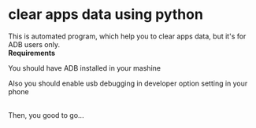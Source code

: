 # clear apps data using python
This is automated program, 
which help you to clear apps data, 
but it's for ADB users only.
<br />
<b>Requirements</b>
<p>
You should have ADB installed in your 
mashine
</p>
<p>Also you should enable usb debugging
in developer option setting in your phone</p>
<br />
Then, you good to go...
